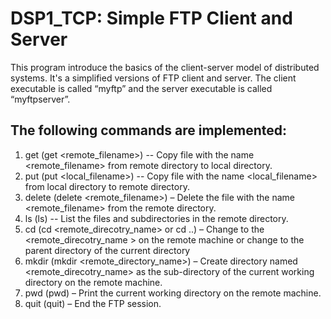 # DSP1_TCP: Simple FTP Client and Server
This program introduce the basics of the client-server model of distributed systems. It's a simplified versions of FTP client and server. The client executable is called “myftp” and the server executable is called “myftpserver”. 

## The following commands are implemented:
1. get (get <remote_filename>) -- Copy file with the name <remote_filename> from remote directory to local directory.
2. put (put <local_filename>) -- Copy file with the name <local_filename> from local directory to remote directory.
3. delete (delete <remote_filename>) – Delete the file with the name <remote_filename> from the remote directory.
4. ls (ls) -- List the files and subdirectories in the remote directory.
5. cd (cd <remote_direcotry_name> or cd ..) – Change to the <remote_direcotry_name > on the remote machine or change to the parent directory of the current directory
6. mkdir (mkdir <remote_directory_name>) – Create directory named <remote_direcotry_name> as the sub-directory of the current working directory on the remote machine.
7. pwd (pwd) – Print the current working directory on the remote machine.
8. quit (quit) – End the FTP session.

